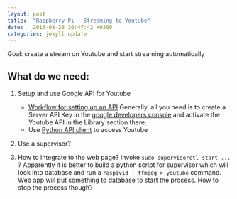 ```yaml
---
layout: post
title:  "Raspberry Pi - Streaming to Youtube"
date:   2016-08-28 10:47:42 +0300
categories: jekyll update
---
```


Goal: create a stream on Youtube and start streaming automatically

## What do we need:

1. Setup and use Google API for Youtube

    * [Workflow for setting up an API] Generally, all you need is to create a Server API Key in the [google developers console] and activate the Youtube API in the Library section there.
    * Use [Python API client] to access Youtube

2. Use a supervisor?
    
3. How to integrate to the web page? Invoke `sudo supervisorctl start ...` ?
Apparently it is better to build a python script for supervisor which will look into database and run a `raspivid | ffmpeg > youtube` command. Web app will put something to database to start the process. How to stop the process though?

[Workflow for setting up an API]: https://developers.google.com/youtube/v3/getting-started
[Python API client]: https://github.com/google/google-api-python-client
[google developers console]: https://console.developers.google.com/apis 